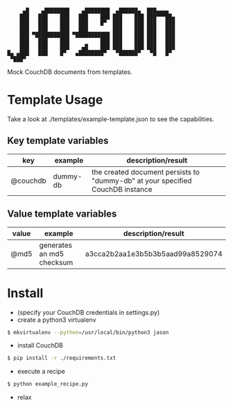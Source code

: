 ```
     ▄█    ▄████████    ▄████████  ▄██████▄  ███▄▄▄▄
    ███   ███    ███   ███    ███ ███    ███ ███▀▀▀██▄
    ███   ███    ███   ███    █▀  ███    ███ ███   ███
    ███   ███    ███   ███        ███    ███ ███   ███
    ███ ▀███████████ ▀███████████ ███    ███ ███   ███
    ███   ███    ███          ███ ███    ███ ███   ███
    ███   ███    ███    ▄█    ███ ███    ███ ███   ███
█▄ ▄███   ███    █▀   ▄████████▀   ▀██████▀   ▀█   █▀
 ▀███▀
```

Mock CouchDB documents from templates.


# Template Usage

Take a look at ./templates/example-template.json to see the capabilities.

## Key template variables

| key  | example  | description/result  |
|---|---|---|
| @couchdb  | dummy-db  | the created document persists to "dummy-db" at your specified CouchDB instance  |

## Value template variables

| value  | example  | description/result  |
|---|---|---|
| @md5  | generates an md5 checksum  | a3cca2b2aa1e3b5b3b5aad99a8529074  |


# Install

- (specify your CouchDB credentials in settings.py)
- create a python3 virtualenv

```bash
$ mkvirtualenv --python=/usr/local/bin/python3 jason
```

- install CouchDB

```bash
$ pip install -r ./requirements.txt
```

- execute a recipe

```bash
$ python example_recipe.py
```

- relax
